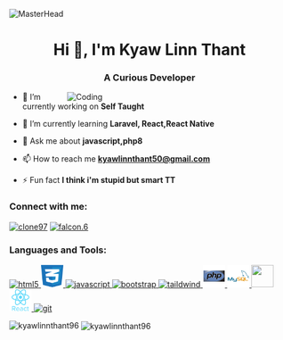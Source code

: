 ![MasterHead](https://mir-s3-cdn-cf.behance.net/project_modules/1400/6c0f9b95746151.5e9ecde69599e.gif)

<h1 align="center">Hi 👋, I'm Kyaw Linn Thant</h1>
<h3 align="center">A Curious Developer</h3>
<img align="right" style={border-radius: 4px} alt="Coding" width="400" src="https://cdn.dribbble.com/users/1059583/screenshots/4171367/coding-freak.gif">

- 🔭 I’m currently working on **Self Taught**

- 🌱 I’m currently learning **Laravel, React,React Native**

- 💬 Ask me about **javascript,php8**

- 📫 How to reach me **kyawlinnthant50@gmail.com**

- ⚡ Fun fact **I think i'm stupid but smart TT**

<h3 align="left">Connect with me:</h3>
<p align="left">
<a href="https://stackoverflow.com/users/clone97" target="blank"><img align="center" src="https://raw.githubusercontent.com/rahuldkjain/github-profile-readme-generator/master/src/images/icons/Social/stack-overflow.svg" alt="clone97" height="30" width="40" /></a>
<a href="https://fb.com/falcon.6" target="blank"><img align="center" src="https://cdn.worldvectorlogo.com/logos/facebook-3.svg" alt="falcon.6" height="60" width="40" /></a>
</p>

<h3 align="left">Languages and Tools:</h3>
<p align="left"> <!-- html5   -->
<a href="https://www.w3.org/html/" target="_blank" rel="noreferrer"> <img src="https://cdn.worldvectorlogo.com/logos/html-1.svg" alt="html5" width="40" height="40"/> </a> <!-- css3  -->  
<a href="https://www.w3schools.com/css/" target="_blank" rel="noreferrer"> <img src="svg/css-3.svg" alt="css3" width="40" height="40"/> </a> <!--  javascript  --><a href="https://developer.mozilla.org/en-US/docs/Web/JavaScript" target="_blank" rel="noreferrer"> <img src="https://cdn.worldvectorlogo.com/logos/javascript-1.svg" alt="javascript" width="40" height="40"/> </a>  <a href="https://getbootstrap.com" target="_blank" rel="noreferrer"> <img src="https://cdn.worldvectorlogo.com/logos/bootstrap-5-1.svg" alt="bootstrap" width="40" height="40"/> </a> <a href="https://tailwindcss.com/" target="_blank" rel="noreferrer"> <img src="https://upload.wikimedia.org/wikipedia/commons/thumb/d/d5/Tailwind_CSS_Logo.svg/600px-Tailwind_CSS_Logo.svg.png?20211001194333" alt="taildwind" width="40" height="40"/> </a> <!--  php  --><a href="https://www.php.net" target="_blank" rel="noreferrer"> <img src="https://raw.githubusercontent.com/devicons/devicon/master/icons/php/php-original.svg" alt="php" width="40" height="40"/> </a> <!-- mysql   --><a href="https://www.mysql.com/" target="_blank" rel="noreferrer"> <img src="https://raw.githubusercontent.com/devicons/devicon/master/icons/mysql/mysql-original-wordmark.svg" alt="mysql" width="40" height="40"/> </a>  <!-- laravel   --><a href="https://laravel.com/" target="_blank"  rel="noreferrer"> <img src="https://cdn.worldvectorlogo.com/logos/laravel-2.svg" style="bg:#FF2D20" width="40" height="40"/> </a> <!-- react   --><a href="https://reactjs.org/" target="_blank" rel="noreferrer"> <img src="https://raw.githubusercontent.com/devicons/devicon/master/icons/react/react-original-wordmark.svg" alt="react" width="40" height="40"/> </a> <!-- git   --><a href="https://git-scm.com/" target="_blank" rel="noreferrer"> <img src="https://www.vectorlogo.zone/logos/git-scm/git-scm-icon.svg" alt="git" width="40" height="40"/> </a>

<p><img align="left" src="https://github-readme-stats.vercel.app/api/top-langs?username=kyawlinnthant96&show_icons=true&locale=en&layout=compact" alt="kyawlinnthant96" /></p>

<p>&nbsp;<img align="center" src="https://github-readme-stats.vercel.app/api?username=kyawlinnthant96&show_icons=true&locale=en" alt="kyawlinnthant96" /></p>

